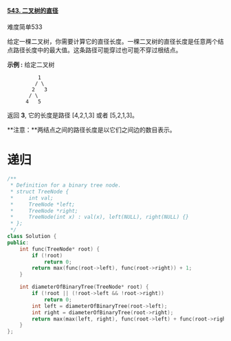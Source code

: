 #### [543. 二叉树的直径](https://leetcode-cn.com/problems/diameter-of-binary-tree/)

难度简单533

给定一棵二叉树，你需要计算它的直径长度。一棵二叉树的直径长度是任意两个结点路径长度中的最大值。这条路径可能穿过也可能不穿过根结点。

 

**示例 :**
给定二叉树

```
          1
         / \
        2   3
       / \     
      4   5    
```

返回 **3**, 它的长度是路径 [4,2,1,3] 或者 [5,2,1,3]。

 

**注意：**两结点之间的路径长度是以它们之间边的数目表示。



# 递归

```c++
/**
 * Definition for a binary tree node.
 * struct TreeNode {
 *     int val;
 *     TreeNode *left;
 *     TreeNode *right;
 *     TreeNode(int x) : val(x), left(NULL), right(NULL) {}
 * };
 */
class Solution {
public:
    int func(TreeNode* root) {
        if (!root)
            return 0;
        return max(func(root->left), func(root->right)) + 1;
    }   

    int diameterOfBinaryTree(TreeNode* root) {
        if (!root || (!root->left && !root->right))
            return 0;
        int left = diameterOfBinaryTree(root->left);
        int right = diameterOfBinaryTree(root->right);
        return max(max(left, right), func(root->left) + func(root->right));
    }
};
```

